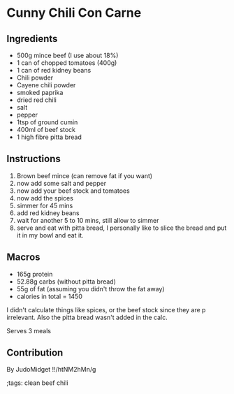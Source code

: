 # Cunny Chili Con Carne

## Ingredients

- 500g mince beef (I use about 18%)
- 1 can of chopped tomatoes (400g)
- 1 can of red kidney beans
- Chili powder
- Cayene chili powder
- smoked paprika
- dried red chili
- salt
- pepper
- 1tsp of ground cumin
- 400ml of beef stock
- 1 high fibre pitta bread


## Instructions

1. Brown beef mince (can remove fat if you want)
2. now add some salt and pepper
3. now add your beef stock and tomatoes
4. now add the spices
5. simmer for 45 mins
6. add red kidney beans
7. wait for another 5 to 10 mins, still allow to simmer
8. serve and eat with pitta bread, I personally like to slice the bread and put it in my bowl and eat it.


## Macros

- 165g protein
- 52.88g carbs (without pitta bread)
- 55g of fat (assuming you didn't throw the fat away)
- calories in total = 1450

I didn't calculate things like spices, or the beef stock since they are p irrelevant. Also the pitta bread wasn't added in the calc.

Serves 3 meals

## Contribution

By JudoMidget !!/htNM2hMn/g

;tags: clean beef chili

